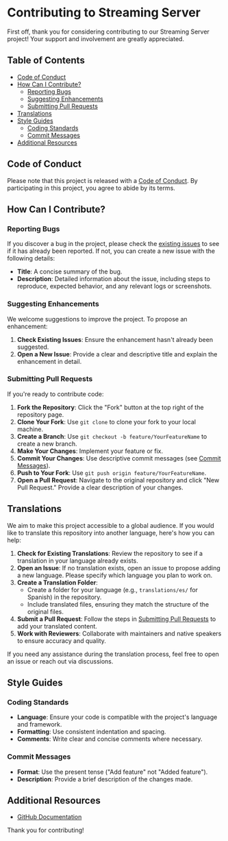 # Contributing to Streaming Server

First off, thank you for considering contributing to our Streaming Server project! Your support and involvement are greatly appreciated.

## Table of Contents

- [Code of Conduct](#code-of-conduct)
- [How Can I Contribute?](#how-can-i-contribute)
  - [Reporting Bugs](#reporting-bugs)
  - [Suggesting Enhancements](#suggesting-enhancements)
  - [Submitting Pull Requests](#submitting-pull-requests)
- [Translations](#Translations)
- [Style Guides](#style-guides)
  - [Coding Standards](#coding-standards)
  - [Commit Messages](#commit-messages)
- [Additional Resources](#additional-resources)

## Code of Conduct

Please note that this project is released with a [Code of Conduct](CODE_OF_CONDUCT.md). By participating in this project, you agree to abide by its terms.

## How Can I Contribute?

### Reporting Bugs

If you discover a bug in the project, please check the [existing issues](https://github.com/sporestudio/stream-server/issues) to see if it has already been reported. If not, you can create a new issue with the following details:

- **Title**: A concise summary of the bug.
- **Description**: Detailed information about the issue, including steps to reproduce, expected behavior, and any relevant logs or screenshots.

### Suggesting Enhancements

We welcome suggestions to improve the project. To propose an enhancement:

1. **Check Existing Issues**: Ensure the enhancement hasn't already been suggested.
2. **Open a New Issue**: Provide a clear and descriptive title and explain the enhancement in detail.

### Submitting Pull Requests

If you're ready to contribute code:

1. **Fork the Repository**: Click the "Fork" button at the top right of the repository page.
2. **Clone Your Fork**: Use `git clone` to clone your fork to your local machine.
3. **Create a Branch**: Use `git checkout -b feature/YourFeatureName` to create a new branch.
4. **Make Your Changes**: Implement your feature or fix.
5. **Commit Your Changes**: Use descriptive commit messages (see [Commit Messages](#commit-messages)).
6. **Push to Your Fork**: Use `git push origin feature/YourFeatureName`.
7. **Open a Pull Request**: Navigate to the original repository and click "New Pull Request." Provide a clear description of your changes.

## Translations

We aim to make this project accessible to a global audience. If you would like to translate this repository into another language, here's how you can help:

1. **Check for Existing Translations**: Review the repository to see if a translation in your language already exists.
2. **Open an Issue**: If no translation exists, open an issue to propose adding a new language. Please specify which language you plan to work on.
3. **Create a Translation Folder**: 
   - Create a folder for your language (e.g., `translations/es/` for Spanish) in the repository.
   - Include translated files, ensuring they match the structure of the original files.
4. **Submit a Pull Request**: Follow the steps in [Submitting Pull Requests](#submitting-pull-requests) to add your translated content.
5. **Work with Reviewers**: Collaborate with maintainers and native speakers to ensure accuracy and quality.

If you need any assistance during the translation process, feel free to open an issue or reach out via discussions.


## Style Guides

### Coding Standards

- **Language**: Ensure your code is compatible with the project's language and framework.
- **Formatting**: Use consistent indentation and spacing.
- **Comments**: Write clear and concise comments where necessary.

### Commit Messages

- **Format**: Use the present tense ("Add feature" not "Added feature").
- **Description**: Provide a brief description of the changes made.

## Additional Resources

- [GitHub Documentation](https://docs.github.com/)

Thank you for contributing!